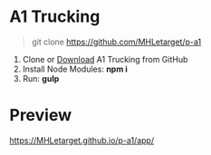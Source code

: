 # A1 Trucking

> git clone https://github.com/MHLetarget/p-a1

1. Clone or [Download](https://github.com/MHLetarget/p-a1/archive/master.zip) A1 Trucking from GitHub
2. Install Node Modules: **npm i**
3. Run: **gulp**

# Preview

https://MHLetarget.github.io/p-a1/app/